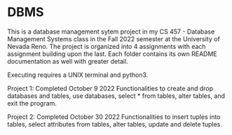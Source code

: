 # DBMS

This is a database management sytem project in my CS 457 - Database Management Systems class in the Fall 2022 semester at the University of Nevada Reno.
The project is organized into 4 assignments with each assignment building upon the last. Each folder contains its own README documentation as well with greater detail.

Executing requires a UNIX terminal and python3.

Project 1: Completed October 9 2022
Functionalities to create and drop databases and tables, use databases, select * from tables, alter tables, and exit the program.

Project 2: Completed October 30 2022
Functionalities to insert tuples into tables, select attributes from tables, alter tables, update and delete tuples.

